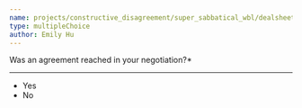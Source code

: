 ```yaml
---
name: projects/constructive_disagreement/super_sabbatical_wbl/dealsheet_agreement_submission.md
type: multipleChoice
author: Emily Hu
---
```


Was an agreement reached in your negotiation?\*

---

- Yes
- No
